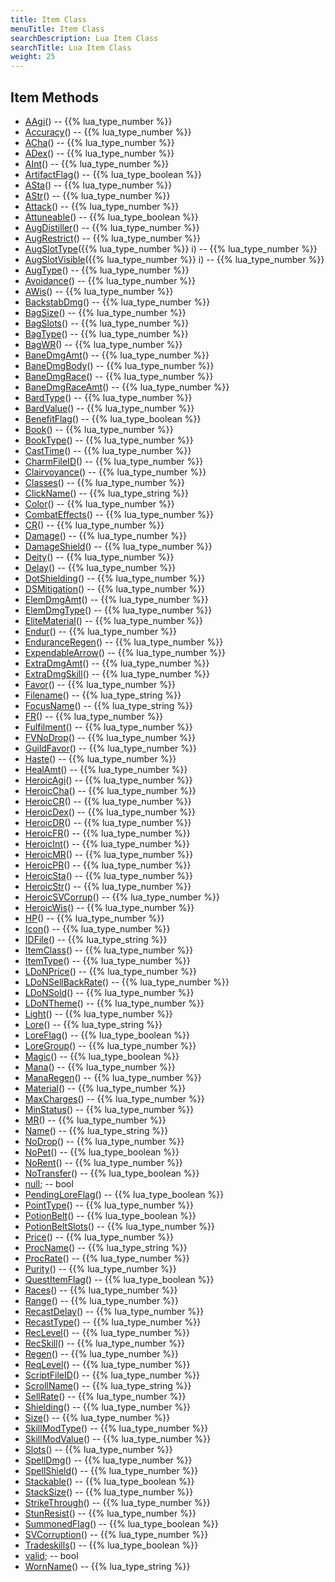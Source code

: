 ```yaml
---
title: Item Class
menuTitle: Item Class
searchDescription: Lua Item Class
searchTitle: Lua Item Class
weight: 25
---
```


## Item Methods
- [AAgi](aagi)() -- {{% lua_type_number %}}
- [Accuracy](accuracy)() -- {{% lua_type_number %}}
- [ACha](acha)() -- {{% lua_type_number %}}
- [ADex](adex)() -- {{% lua_type_number %}}
- [AInt](aint)() -- {{% lua_type_number %}}
- [ArtifactFlag](artifactflag)() -- {{% lua_type_boolean %}}
- [ASta](asta)() -- {{% lua_type_number %}}
- [AStr](astr)() -- {{% lua_type_number %}}
- [Attack](attack)() -- {{% lua_type_number %}}
- [Attuneable](attuneable)() -- {{% lua_type_boolean %}}
- [AugDistiller](augdistiller)() -- {{% lua_type_number %}}
- [AugRestrict](augrestrict)() -- {{% lua_type_number %}}
- [AugSlotType](augslottype)({{% lua_type_number %}} i) -- {{% lua_type_number %}}
- [AugSlotVisible](augslotvisible)({{% lua_type_number %}} i) -- {{% lua_type_number %}}
- [AugType](augtype)() -- {{% lua_type_number %}}
- [Avoidance](avoidance)() -- {{% lua_type_number %}}
- [AWis](awis)() -- {{% lua_type_number %}}
- [BackstabDmg](backstabdmg)() -- {{% lua_type_number %}}
- [BagSize](bagsize)() -- {{% lua_type_number %}}
- [BagSlots](bagslots)() -- {{% lua_type_number %}}
- [BagType](bagtype)() -- {{% lua_type_number %}}
- [BagWR](bagwr)() -- {{% lua_type_number %}}
- [BaneDmgAmt](banedmgamt)() -- {{% lua_type_number %}}
- [BaneDmgBody](banedmgbody)() -- {{% lua_type_number %}}
- [BaneDmgRace](banedmgrace)() -- {{% lua_type_number %}}
- [BaneDmgRaceAmt](banedmgraceamt)() -- {{% lua_type_number %}}
- [BardType](bardtype)() -- {{% lua_type_number %}}
- [BardValue](bardvalue)() -- {{% lua_type_number %}}
- [BenefitFlag](benefitflag)() -- {{% lua_type_boolean %}}
- [Book](book)() -- {{% lua_type_number %}}
- [BookType](booktype)() -- {{% lua_type_number %}}
- [CastTime](casttime)() -- {{% lua_type_number %}}
- [CharmFileID](charmfileid)() -- {{% lua_type_number %}}
- [Clairvoyance](clairvoyance)() -- {{% lua_type_number %}}
- [Classes](classes)() -- {{% lua_type_number %}}
- [ClickName](clickname)() -- {{% lua_type_string %}}
- [Color](color)() -- {{% lua_type_number %}}
- [CombatEffects](combateffects)() -- {{% lua_type_number %}}
- [CR](cr)() -- {{% lua_type_number %}}
- [Damage](damage)() -- {{% lua_type_number %}}
- [DamageShield](damageshield)() -- {{% lua_type_number %}}
- [Deity](deity)() -- {{% lua_type_number %}}
- [Delay](delay)() -- {{% lua_type_number %}}
- [DotShielding](dotshielding)() -- {{% lua_type_number %}}
- [DSMitigation](dsmitigation)() -- {{% lua_type_number %}}
- [ElemDmgAmt](elemdmgamt)() -- {{% lua_type_number %}}
- [ElemDmgType](elemdmgtype)() -- {{% lua_type_number %}}
- [EliteMaterial](elitematerial)() -- {{% lua_type_number %}}
- [Endur](endur)() -- {{% lua_type_number %}}
- [EnduranceRegen](enduranceregen)() -- {{% lua_type_number %}}
- [ExpendableArrow](expendablearrow)() -- {{% lua_type_number %}}
- [ExtraDmgAmt](extradmgamt)() -- {{% lua_type_number %}}
- [ExtraDmgSkill](extradmgskill)() -- {{% lua_type_number %}}
- [Favor](favor)() -- {{% lua_type_number %}}
- [Filename](filename)() -- {{% lua_type_string %}}
- [FocusName](focusname)() -- {{% lua_type_string %}}
- [FR](fr)() -- {{% lua_type_number %}}
- [Fulfilment](fulfilment)() -- {{% lua_type_number %}}
- [FVNoDrop](fvnodrop)() -- {{% lua_type_number %}}
- [GuildFavor](guildfavor)() -- {{% lua_type_number %}}
- [Haste](haste)() -- {{% lua_type_number %}}
- [HealAmt](healamt)() -- {{% lua_type_number %}}
- [HeroicAgi](heroicagi)() -- {{% lua_type_number %}}
- [HeroicCha](heroiccha)() -- {{% lua_type_number %}}
- [HeroicCR](heroiccr)() -- {{% lua_type_number %}}
- [HeroicDex](heroicdex)() -- {{% lua_type_number %}}
- [HeroicDR](heroicdr)() -- {{% lua_type_number %}}
- [HeroicFR](heroicfr)() -- {{% lua_type_number %}}
- [HeroicInt](heroicint)() -- {{% lua_type_number %}}
- [HeroicMR](heroicmr)() -- {{% lua_type_number %}}
- [HeroicPR](heroicpr)() -- {{% lua_type_number %}}
- [HeroicSta](heroicsta)() -- {{% lua_type_number %}}
- [HeroicStr](heroicstr)() -- {{% lua_type_number %}}
- [HeroicSVCorrup](heroicsvcorrup)() -- {{% lua_type_number %}}
- [HeroicWis](heroicwis)() -- {{% lua_type_number %}}
- [HP](hp)() -- {{% lua_type_number %}}
- [Icon](icon)() -- {{% lua_type_number %}}
- [IDFile](idfile)() -- {{% lua_type_string %}}
- [ItemClass](itemclass)() -- {{% lua_type_number %}}
- [ItemType](itemtype)() -- {{% lua_type_number %}}
- [LDoNPrice](ldonprice)() -- {{% lua_type_number %}}
- [LDoNSellBackRate](ldonsellbackrate)() -- {{% lua_type_number %}}
- [LDoNSold](ldonsold)() -- {{% lua_type_number %}}
- [LDoNTheme](ldontheme)() -- {{% lua_type_number %}}
- [Light](light)() -- {{% lua_type_number %}}
- [Lore](lore)() -- {{% lua_type_string %}}
- [LoreFlag](loreflag)() -- {{% lua_type_boolean %}}
- [LoreGroup](loregroup)() -- {{% lua_type_number %}}
- [Magic](magic)() -- {{% lua_type_boolean %}}
- [Mana](mana)() -- {{% lua_type_number %}}
- [ManaRegen](manaregen)() -- {{% lua_type_number %}}
- [Material](material)() -- {{% lua_type_number %}}
- [MaxCharges](maxcharges)() -- {{% lua_type_number %}}
- [MinStatus](minstatus)() -- {{% lua_type_number %}}
- [MR](mr)() -- {{% lua_type_number %}}
- [Name](name)() -- {{% lua_type_string %}}
- [NoDrop](nodrop)() -- {{% lua_type_number %}}
- [NoPet](nopet)() -- {{% lua_type_boolean %}}
- [NoRent](norent)() -- {{% lua_type_number %}}
- [NoTransfer](notransfer)() -- {{% lua_type_boolean %}}
- [null](null); -- bool
- [PendingLoreFlag](pendingloreflag)() -- {{% lua_type_boolean %}}
- [PointType](pointtype)() -- {{% lua_type_number %}}
- [PotionBelt](potionbelt)() -- {{% lua_type_boolean %}}
- [PotionBeltSlots](potionbeltslots)() -- {{% lua_type_number %}}
- [Price](price)() -- {{% lua_type_number %}}
- [ProcName](procname)() -- {{% lua_type_string %}}
- [ProcRate](procrate)() -- {{% lua_type_number %}}
- [Purity](purity)() -- {{% lua_type_number %}}
- [QuestItemFlag](questitemflag)() -- {{% lua_type_boolean %}}
- [Races](races)() -- {{% lua_type_number %}}
- [Range](range)() -- {{% lua_type_number %}}
- [RecastDelay](recastdelay)() -- {{% lua_type_number %}}
- [RecastType](recasttype)() -- {{% lua_type_number %}}
- [RecLevel](reclevel)() -- {{% lua_type_number %}}
- [RecSkill](recskill)() -- {{% lua_type_number %}}
- [Regen](regen)() -- {{% lua_type_number %}}
- [ReqLevel](reqlevel)() -- {{% lua_type_number %}}
- [ScriptFileID](scriptfileid)() -- {{% lua_type_number %}}
- [ScrollName](scrollname)() -- {{% lua_type_string %}}
- [SellRate](sellrate)() -- {{% lua_type_number %}}
- [Shielding](shielding)() -- {{% lua_type_number %}}
- [Size](size)() -- {{% lua_type_number %}}
- [SkillModType](skillmodtype)() -- {{% lua_type_number %}}
- [SkillModValue](skillmodvalue)() -- {{% lua_type_number %}}
- [Slots](slots)() -- {{% lua_type_number %}}
- [SpellDmg](spelldmg)() -- {{% lua_type_number %}}
- [SpellShield](spellshield)() -- {{% lua_type_number %}}
- [Stackable](stackable)() -- {{% lua_type_boolean %}}
- [StackSize](stacksize)() -- {{% lua_type_number %}}
- [StrikeThrough](strikethrough)() -- {{% lua_type_number %}}
- [StunResist](stunresist)() -- {{% lua_type_number %}}
- [SummonedFlag](summonedflag)() -- {{% lua_type_boolean %}}
- [SVCorruption](svcorruption)() -- {{% lua_type_number %}}
- [Tradeskills](tradeskills)() -- {{% lua_type_boolean %}}
- [valid](valid); -- bool
- [WornName](wornname)() -- {{% lua_type_string %}}
